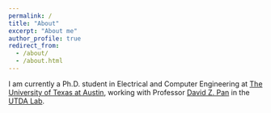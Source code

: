 ```yaml
---
permalink: /
title: "About"
excerpt: "About me"
author_profile: true
redirect_from: 
  - /about/
  - /about.html
---
```


I am currently a Ph.D. student in Electrical and Computer Engineering at [The University of Texas at Austin](https://www.utexas.edu/), working with Professor [David Z. Pan](http://users.ece.utexas.edu/~dpan/) in the [UTDA Lab](https://www.cerc.utexas.edu/utda/).
